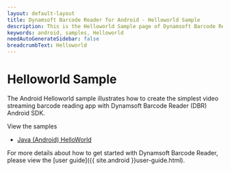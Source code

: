```yaml
---
layout: default-layout
title: Dynamsoft Barcode Reader for Android - Helloworld Sample
description: This is the Helloworld Sample page of Dynamsoft Barcode Reader for Android SDK.
keywords: android, samples, Helloworld
needAutoGenerateSidebar: false
breadcrumbText: Helloworld
---
```


# Helloworld Sample

The Android Helloworld sample illustrates how to create the simplest video streaming barcode reading app with Dynamsoft Barcode Reader (DBR) Android SDK.

View the samples

- <a href="https://github.com/Dynamsoft/barcode-reader-mobile-samples/tree/main/android/HelloWorld/" target="_blank">Java (Android) HelloWorld</a>

For more details about how to get started with Dynamsoft Barcode Reader, please view the [user guide]({{ site.android }}user-guide.html).
